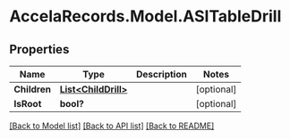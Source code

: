# AccelaRecords.Model.ASITableDrill
## Properties

Name | Type | Description | Notes
------------ | ------------- | ------------- | -------------
**Children** | [**List&lt;ChildDrill&gt;**](ChildDrill.md) |  | [optional] 
**IsRoot** | **bool?** |  | [optional] 

[[Back to Model list]](../README.md#documentation-for-models) [[Back to API list]](../README.md#documentation-for-api-endpoints) [[Back to README]](../README.md)

